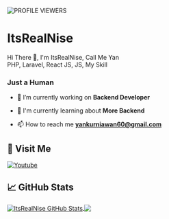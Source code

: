 ![PROFILE VIEWERS](https://gpvc.arturio.dev/ItsRealNise)
# ItsRealNise
Hi There 👋, I'm ItsRealNise, Call Me Yan
<br>
PHP, Laravel, React JS, JS, My Skill
<br>
<h3>Just a Human</h3>

- 🔭 I’m currently working on **Backend Developer**

- 📄 I'm currently learning about **More Backend**

- 📫 How to reach me **yankurniawan60@gmail.com**

## 🚶 Visit Me
[![Youtube](https://img.shields.io/badge/Youtube-FF0014?style=for-the-badge&logo=youtube&logoColor=white)](https://youtube.com/channel/UCL_jlZHYd4YOIS0uXkKVahg)
## &#x1f4c8; GitHub Stats
<a href="https://github.com/ItsRealNise">
  <img align="center" src="https://github-readme-stats.vercel.app/api?username=ItsRealNise&count_private=true&show_icons=true&hide_border=false&custom_title=ItsRealNise%20Github%20Stats&include_all_commits=true&hide=issues&theme=tokyonight" alt="ItsRealNise GitHub Stats" />
</a>
<a href="https://github.com/ItsRealNise">
  <img align="center" src="https://github-readme-stats.vercel.app/api/top-langs/?username=ItsRealNise&layout=compact&hide_border=false&theme=tokyonight" />
</a>
